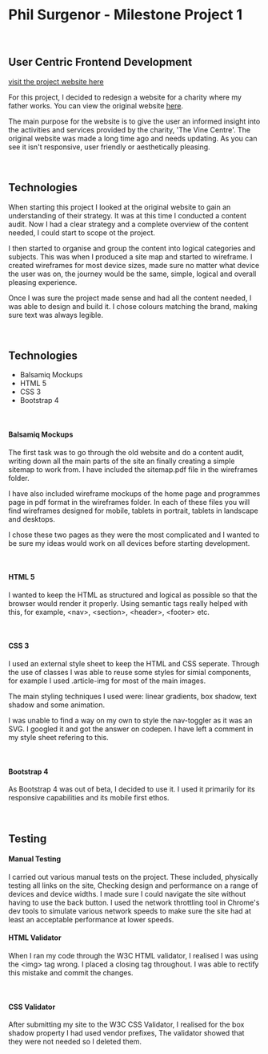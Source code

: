Phil Surgenor - Milestone Project 1
===

<br>

## User Centric Frontend Development
[visit the project website here](https://philsurgenor.github.io/milestone1/)


For this project, I decided to redesign a website for a charity where my father works.
You can view the original website [here](http://www.vinecentre.org).

The main purpose for the website is to give the user an informed insight into the activities and services provided by the charity, 'The Vine Centre'.
The original website was made a long time ago and needs updating. As you can see it isn't responsive, user friendly or aesthetically pleasing.

<br>

## Technologies

When starting this project I looked at the original website to gain an understanding of their strategy. It was at this time I conducted a content audit. Now I had a clear strategy and a complete overview of the content needed, I could start to scope ot the project.

I then started to organise and group the content into logical categories and subjects. This was when I produced a site map and started to wireframe. I created wireframes for most device sizes, made sure no matter what device the user was on, the journey would be the same, simple, logical and overall pleasing experience.

Once I was sure the project made sense and had all the content needed, I was able to design and build it. I chose colours matching the brand, making sure text was always legible.

<br>

## Technologies

 - Balsamiq Mockups
 - HTML 5
 - CSS 3
 - Bootstrap 4

<br>

#### Balsamiq Mockups

The first task was to go through the old website and do a content audit, writing down all the main parts of the site an finally creating a simple sitemap to work from.
I have included the sitemap.pdf file in the wireframes folder.

I have also included wireframe mockups of the home page and programmes page in pdf format in the wireframes folder. In each of these files you will find wireframes
designed for mobile, tablets in portrait, tablets in landscape and desktops.

I chose these two pages as they were the most complicated and I wanted to be sure my ideas would work on all devices before starting development.

<br>

#### HTML 5

I wanted to keep the HTML as structured and logical as possible so that the browser would render it properly. Using semantic tags really helped with this, for example, \<nav>, \<section>, \<header>, \<footer> etc.

<br>

#### CSS 3

I used an external style sheet to keep the HTML and CSS seperate. Through the use of classes I was able to reuse some styles for simial components, for example I used .article-img for most of the main images.

The main styling techniques I used were: linear gradients, box shadow, text shadow and some animation.

I was unable to find a way on my own to style the nav-toggler as it was an SVG. I googled it and got the answer on codepen. I have left a comment in my style sheet refering to this.

<br>

#### Bootstrap 4

As Bootstrap 4 was out of beta, I decided to use it. I used it primarily for its responsive capabilities and its mobile first ethos.

<br>

## Testing

#### Manual Testing

I carried out various manual tests on the project. These included, physically testing all links on the site, Checking design and performance on a range of devices and device widths. I made sure I could navigate the site without having to use the back button. I used the network throttling tool in Chrome's dev tools to simulate various network speeds to make sure the site had at least an acceptable performance at lower speeds.
<br>

#### HTML Validator

When I ran my code through the W3C HTML validator, I realised I was using the \<img> tag wrong. I placed a closing tag throughout. I was able to rectify this mistake and commit the changes.

<br>

#### CSS Validator

After submitting my site to the W3C CSS Validator, I realised for the box shadow property I had used vendor prefixes, The validator showed that they were not needed so I deleted them.

